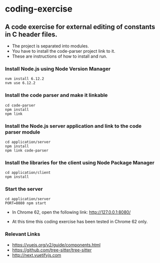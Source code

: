 # coding-exercise

## A code exercise for external editing of constants in C header files.

- The project is separated into modules.
- You have to install the code-parser project link to it.
- These are instructions of how to install and run.

### Install Node.js using Node Version Manager
```
nvm install 6.12.2
nvm use 6.12.2
```

### Install the code parser and make it linkable
```
cd code-parser
npm install
npm link
```

### Install the Node.js server application and link to the code parser module
```
cd application/server
npm install
npm link code-parser
```

### Install the libraries for the client using Node Package Manager
```
cd application/client
npm install
```

### Start the server
```
cd application/server
PORT=8080 npm start
```

- In Chrome 62, open the following link: http://127.0.0.1:8080/

 - At this time this coding exercise has been tested in Chrome 62 only.

### Relevant Links

- https://vuejs.org/v2/guide/components.html
- https://github.com/tree-sitter/tree-sitter
- http://next.vuetifyjs.com
